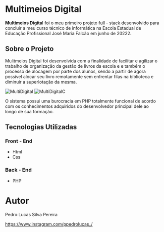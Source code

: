 # Multimeios Digital

**Multimeios Digital** foi o meu primeiro projeto full - stack desenvolvido para concluir a meu curso técnico de informática na Escola Estadual de Educação Profissional José Maria Falcão em junho de 20222.

## Sobre o Projeto

Mulitmeios Digital foi desenvolvida com a finalidade de facilitar e agilizar o trabalho de organização da gestão de livros da escola e e também o processo de alocagem por parte dos alunos, sendo a partir de agora possível alocar seu livro remotamente sem enfrentar filas na biblioteca e diminuir a superlotação da mesma.

![MultiDigital](https://user-images.githubusercontent.com/102417276/223602418-e23bdaaa-bcc3-475b-b834-41285aafb555.png)
![MultiDigitalC](https://user-images.githubusercontent.com/102417276/223602693-dca6c33d-9a7d-4ba3-81c5-dbb4dc1bc50f.png)

O sistema possui uma burocracia em PHP totalmente funcional de acordo com os conhecimentos adquiridos do desenvolvedor principal dele ao longo de sua formação.

## Tecnologias Utilizadas

### Front - End

- Html
- Css

### Back - End

- PHP

# Autor

Pedro Lucas Silva Pereira

https://www.instagram.com/ppedrolucas_/
